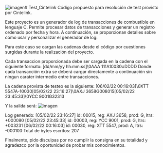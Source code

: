 ![imagen](https://github.com/Nehuix/Test_Cintelink/assets/87344666/e1e3398e-b769-4a41-9cbb-38cfc626ab05)# Test_Cintelink
Código propuesto para resolución de test provisto por Cintelink.

Este proyecto es un generador de log de transacciones de combustible en lenguaje C. Permite procesar datos de transacciones y generar un registro ordenado por fecha y hora. A continuación, se proporcionan detalles sobre cómo usar y personalizar el generador de log.

Para este caso se cargan las cadenas desde el código por cuestiones surgidas durante la realización del proyecto.

Cada transaccion proporcionada debe ser cargada en la cadena con el siguiente formato:
[dd/mm/yy hh:mm:ss]\0AAA 111A10030±DDDD
Donde cada transacción extra se deberá cargar directamente a continuación sin ningun carater intermedio entre transacciones.

La cadena provista de testeo es la siguiente:
[06/02/22 00:16:03]\0XTT 5547A-10030[05/02/22 23:16:27]\0AXJ 3658G008015[05/02/22 23:45:33]\0YCC 9001G32313

Y la salida será:
![imagen](https://github.com/Nehuix/Test_Cintelink/assets/87344666/0cd02af6-33d5-4424-93d3-ba9601529514)

Log generado:
[05/02/22 23:16:27] id: 00015, reg: AXJ 3658, prod: G, ltrs: +000080
[05/02/22 23:45:33] id: 00003, reg: YCC 9001, prod: G, ltrs: +003231
[06/02/22 00:16:03] id: 00030, reg: XTT 5547, prod: A, ltrs: -000100
Total de bytes escritos: 207

Finalmente, pido disculpas por no cumplir la consigna en su totalidad y agradezco por la oportunidad de probar mis conocimientos.
